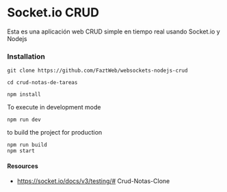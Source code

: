 # Socket.io CRUD

Esta es una aplicación web CRUD simple en tiempo real usando Socket.io y Nodejs


### Installation

```
git clone https://github.com/FaztWeb/websockets-nodejs-crud
```

```
cd crud-notas-de-tareas
```

```
npm install
```

To execute in development mode

```
npm run dev
```

to build the project for production
```
npm run build
npm start
```

#### Resources
* https://socket.io/docs/v3/testing/# Crud-Notas-Clone
